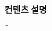 <!--
컨텐츠 설명은 컨텐츠에서 어떤 내용을 다루는지, 왜 알아야하는지에 대한 설명을 작성해주시면 됩니다.
goal: 이 상품을 구매 해야하는 이유, 구매를 통해 얻어갈 수 있는 이점
-->

# 컨텐츠 설명
...
<!-- 상단 소개 goal에 부합한 내용을 작성해주시면 됩니다. -->
